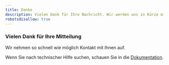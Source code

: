 ```yaml
---
title: Danke
description: Vielen Dank für Ihre Nachricht. Wir werden uns in Kürze mit Ihnen in Verbindung setzen
robotsdisallow: true
---
```


### Vielen Dank für Ihre Mitteilung

Wir nehmen so schnell wie möglich Kontakt mit Ihnen auf.

Wenn Sie nach technischer Hilfe suchen, schauen Sie in die [Dokumentation][1].

 [1]: /de/help
